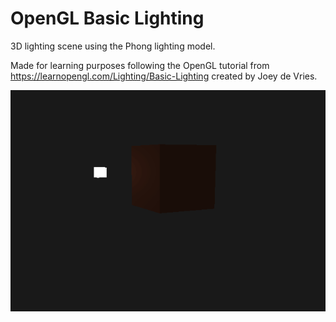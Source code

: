 # OpenGL Basic Lighting

3D lighting scene using the Phong lighting model. 

Made for learning purposes following the OpenGL tutorial from https://learnopengl.com/Lighting/Basic-Lighting created by Joey de Vries.

![Basic Lighting](BasicLighting.gif)
